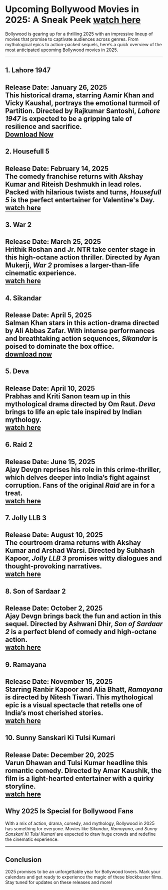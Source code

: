 # Upcoming Bollywood Movies in 2025: A Sneak Peek  [watch here](https://huffindia.com/upcoming-bollywood-movies-in-2025)

Bollywood is gearing up for a thrilling 2025 with an impressive lineup of movies that promise to captivate audiences across genres. From mythological epics to action-packed sequels, here’s a quick overview of the most anticipated upcoming Bollywood movies in 2025.  

---

## 1. Lahore 1947  
**Release Date:** January 26, 2025  
This historical drama, starring Aamir Khan and Vicky Kaushal, portrays the emotional turmoil of Partition. Directed by Rajkumar Santoshi, *Lahore 1947* is expected to be a gripping tale of resilience and sacrifice.  
[Download Now](https://huffindia.com/upcoming-bollywood-movies-in-2025)
---

## 2. Housefull 5  
**Release Date:** February 14, 2025  
The comedy franchise returns with Akshay Kumar and Riteish Deshmukh in lead roles. Packed with hilarious twists and turns, *Housefull 5* is the perfect entertainer for Valentine's Day.  
[watch here](https://huffindia.com/upcoming-bollywood-movies-in-2025)
---

## 3. War 2  
**Release Date:** March 25, 2025  
Hrithik Roshan and Jr. NTR take center stage in this high-octane action thriller. Directed by Ayan Mukerji, *War 2* promises a larger-than-life cinematic experience.  
[watch here](https://huffindia.com/upcoming-bollywood-movies-in-2025)
---

## 4. Sikandar  
**Release Date:** April 5, 2025  
Salman Khan stars in this action-drama directed by Ali Abbas Zafar. With intense performances and breathtaking action sequences, *Sikandar* is poised to dominate the box office.  
[download now](https://huffindia.com/upcoming-bollywood-movies-in-2025)
---

## 5. Deva  
**Release Date:** April 10, 2025  
Prabhas and Kriti Sanon team up in this mythological drama directed by Om Raut. *Deva* brings to life an epic tale inspired by Indian mythology.  
[watch here](https://huffindia.com/upcoming-bollywood-movies-in-2025)
---

## 6. Raid 2  
**Release Date:** June 15, 2025  
Ajay Devgn reprises his role in this crime-thriller, which delves deeper into India’s fight against corruption. Fans of the original *Raid* are in for a treat.  
[watch here](https://huffindia.com/upcoming-bollywood-movies-in-2025)
---

## 7. Jolly LLB 3  
**Release Date:** August 10, 2025  
The courtroom drama returns with Akshay Kumar and Arshad Warsi. Directed by Subhash Kapoor, *Jolly LLB 3* promises witty dialogues and thought-provoking narratives.  
[watch here](https://huffindia.com/upcoming-bollywood-movies-in-2025)
---

## 8. Son of Sardaar 2  
**Release Date:** October 2, 2025  
Ajay Devgn brings back the fun and action in this sequel. Directed by Ashwani Dhir, *Son of Sardaar 2* is a perfect blend of comedy and high-octane action.  
[watch here](https://huffindia.com/upcoming-bollywood-movies-in-2025)
---

## 9. Ramayana  
**Release Date:** November 15, 2025  
Starring Ranbir Kapoor and Alia Bhatt, *Ramayana* is directed by Nitesh Tiwari. This mythological epic is a visual spectacle that retells one of India’s most cherished stories.  
[watch here](https://huffindia.com/upcoming-bollywood-movies-in-2025)
---

## 10. Sunny Sanskari Ki Tulsi Kumari  
**Release Date:** December 20, 2025  
Varun Dhawan and Tulsi Kumar headline this romantic comedy. Directed by Amar Kaushik, the film is a light-hearted entertainer with a quirky storyline.  
[watch here](https://huffindia.com/upcoming-bollywood-movies-in-2025)
---

## Why 2025 Is Special for Bollywood Fans  
With a mix of action, drama, comedy, and mythology, Bollywood in 2025 has something for everyone. Movies like *Sikandar*, *Ramayana*, and *Sunny Sanskari Ki Tulsi Kumari* are expected to draw huge crowds and redefine the cinematic experience.  

---

## Conclusion  
2025 promises to be an unforgettable year for Bollywood lovers. Mark your calendars and get ready to experience the magic of these blockbuster films. Stay tuned for updates on these releases and more!  
